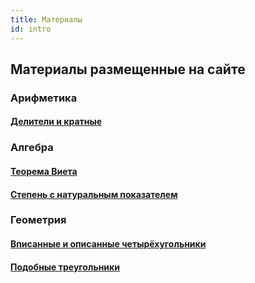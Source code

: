 ```yaml
---
title: Материалы
id: intro
---
```


## Материалы размещенные на сайте

### Арифметика

#### [Делители и кратные](/docs/modul-deliteli-i-kratnye)

### Алгебра

#### [Теорема Виета](algebra/square-equations/vieta_theorem.mdx)

#### [Степень с натуральным показателем](/docs/opredelenie-stepeni-s-naturalnym-pokazatelem)

### Геометрия

#### [Вписанные и описанные четырёхугольники](geometry/inscribed-quadrilateral/01inscribed.mdx)

#### [Подобные треугольники](geometry/similar_triangles/01_similar.mdx)
